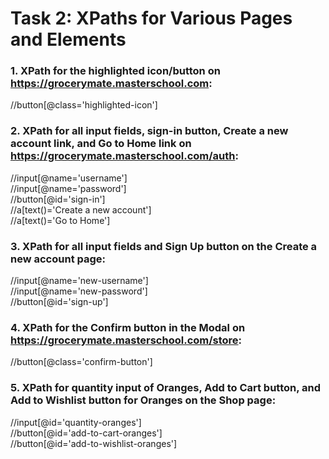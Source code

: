 # Task 2: XPaths for Various Pages and Elements

### 1. XPath for the highlighted icon/button on https://grocerymate.masterschool.com:

//button[@class='highlighted-icon']  

### 2. XPath for all input fields, sign-in button, Create a new account link, and Go to Home link on https://grocerymate.masterschool.com/auth:

//input[@name='username']  
//input[@name='password']  
//button[@id='sign-in']  
//a[text()='Create a new account']  
//a[text()='Go to Home']  

### 3. XPath for all input fields and Sign Up button on the Create a new account page:

//input[@name='new-username']  
//input[@name='new-password']  
//button[@id='sign-up']  

### 4. XPath for the Confirm button in the Modal on https://grocerymate.masterschool.com/store:

//button[@class='confirm-button']  

### 5. XPath for quantity input of Oranges, Add to Cart button, and Add to Wishlist button for Oranges on the Shop page:

//input[@id='quantity-oranges']  
//button[@id='add-to-cart-oranges']  
//button[@id='add-to-wishlist-oranges'] 
